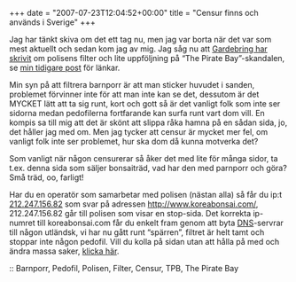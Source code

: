 +++
date = "2007-07-23T12:04:52+00:00"
title = "Censur finns och används i Sverige"
+++

Jag har tänkt skiva om det ett tag nu, men jag var borta när det var som mest aktuellt och sedan kom jag av mig. Jag såg nu att [Gardebring har skrivit][1] om polisens filter och lite uppföljning på &#8220;The Pirate Bay&#8221;-skandalen, se [min tidigare post][2] för länkar.

Min syn på att filtrera barnporr är att man sticker huvudet i sanden, problemet förvinner inte för att man inte kan se det, dessutom är det MYCKET lätt att ta sig runt, kort och gott så är det vanligt folk som inte ser sidorna medan pedofilerna fortfarande kan surfa runt vart dom vill. En kompis sa till mig att det är skönt att slippa råka hamna på en sådan sida, jo, det håller jag med om. Men jag tycker att censur är mycket mer fel, om vanligt folk inte ser problemet, hur ska dom då kunna motverka det?

Som vanligt när någon censurerar så åker det med lite för många sidor, ta t.ex. denna sida som säljer <span class="bloglink"><span id="LabelText">bonsaiträd, vad har den med parnporr och göra? Små träd, oo, farligt!</span></span>

Har du en operatör som samarbetar med polisen (nästan alla) så får du ip:t [212.247.156.82][3] som svar på adressen <http://www.koreabonsai.com/>, 212.247.156.82 går till polisen som visar en stop-sida. Det korrekta ip-numret till koreabonsai.com får du enkelt fram genom att byta [DNS][4]-servrar till någon utländsk, vi har nu gått runt &#8220;spärren&#8221;, filtret är helt tamt och stoppar inte någon pedofil. Vill du kolla på sidan utan att hålla på med och ändra massa saker, [klicka här][5].

:: Barnporr, Pedofil, Polisen, Filter, Censur, TPB, The Pirate Bay

<small></small>

 [1]: http://gardebring.com/2007/07/345.html
 [2]: http://junkpile.se/~s/wp/2007/01/the-pirate-bay/
 [3]: http://212.247.156.82
 [4]: http://sv.wikipedia.org/wiki/DNS
 [5]: http://web.archive.org/web/*/http://koreabonsai.com/
